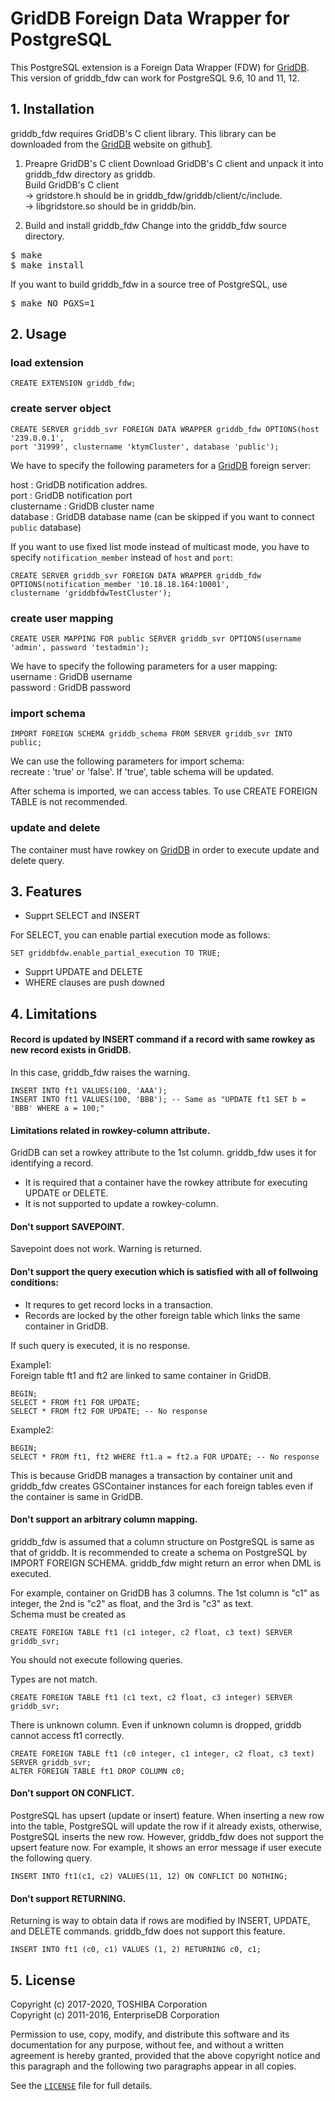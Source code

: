 # GridDB Foreign Data Wrapper for PostgreSQL

This PostgreSQL extension is a Foreign Data Wrapper (FDW) for [GridDB][1].  
This version of griddb_fdw can work for PostgreSQL 9.6, 10 and 11, 12.  


## 1. Installation
griddb_fdw requires GridDB's C client library. This library can be downloaded from the [GridDB][1] website on github[1].

1. Preapre GridDB's C client
    Download GridDB's C client and unpack it into griddb_fdw directory as griddb.  
    Build GridDB's C client  
    -> gridstore.h should be in griddb_fdw/griddb/client/c/include.  
    -> libgridstore.so should be in griddb/bin.  

2. Build and install griddb_fdw
    Change into the griddb_fdw source directory.
<pre>
$ make
$ make install
</pre>


If you want to build griddb_fdw in a source tree of PostgreSQL, use


<pre>
$ make NO_PGXS=1
</pre>

## 2. Usage
### load extension
```
CREATE EXTENSION griddb_fdw;
```
### create server object
```
CREATE SERVER griddb_svr FOREIGN DATA WRAPPER griddb_fdw OPTIONS(host '239.0.0.1',  
port '31999', clustername 'ktymCluster', database 'public');
```

We have to specify the following parameters for a [GridDB][1] foreign server:

host : GridDB notification addres.  
port : GridDB notification port  
clustername : GridDB cluster name  
database : GridDB database name (can be skipped if you want to connect `public` database) 

If you want to use fixed list mode instead of multicast mode, you have to specify `notification_member` instead of `host` and `port`:
```
CREATE SERVER griddb_svr FOREIGN DATA WRAPPER griddb_fdw OPTIONS(notification_member '10.18.18.164:10001',
clustername 'griddbfdwTestCluster');
```

### create user mapping
```
CREATE USER MAPPING FOR public SERVER griddb_svr OPTIONS(username 'admin', password 'testadmin');
```

We have to specify the following parameters for a user mapping:  
username : GridDB username  
password : GridDB password  

### import schema
```
IMPORT FOREIGN SCHEMA griddb_schema FROM SERVER griddb_svr INTO public;
```

We can use the following parameters for import schema:  
recreate : 'true' or 'false'. If 'true', table schema will be updated.  

After schema is imported, we can access tables.
To use CREATE FOREIGN TABLE is not recommended.

### update and delete

The container must have rowkey on [GridDB][1] in order to execute update and delete query.


## 3. Features
- Supprt SELECT and INSERT

For SELECT, you can enable partial execution mode as follows:

```
SET griddbfdw.enable_partial_execution TO TRUE;
```

- Supprt UPDATE and DELETE
- WHERE clauses are push downed

## 4. Limitations
#### Record is updated by INSERT command if a record with same rowkey as new record exists in GridDB.
In this case, griddb_fdw raises the warning.

```
INSERT INTO ft1 VALUES(100, 'AAA');
INSERT INTO ft1 VALUES(100, 'BBB'); -- Same as "UPDATE ft1 SET b = 'BBB' WHERE a = 100;"
```

#### Limitations related in rowkey-column attribute.
GridDB can set a rowkey attribute to the 1st column.
griddb_fdw uses it for identifying a record.
- It is required that a container have the rowkey attribute for executing UPDATE or DELETE.
- It is not supported to update a rowkey-column.

#### Don't support SAVEPOINT.
Savepoint does not work. Warning is returned.

#### Don't support the query execution which is satisfied with all of follwoing conditions:  
- It requres to get record locks in a transaction.
- Records are locked by the other foreign table which links the same container in GridDB.

If such query is executed, it is no response.

Example1:  
Foreign table ft1 and ft2 are linked to same container in GridDB.

```
BEGIN;
SELECT * FROM ft1 FOR UPDATE;
SELECT * FROM ft2 FOR UPDATE; -- No response
```
Example2:

```
BEGIN;
SELECT * FROM ft1, ft2 WHERE ft1.a = ft2.a FOR UPDATE; -- No response
```
This is because GridDB manages a transaction by container unit and griddb_fdw creates GSContainer instances for each foreign tables even if the container is same in GridDB.

#### Don't support an arbitrary column mapping.
griddb_fdw is assumed that a column structure on PostgreSQL is same as that of griddb.
It is recommended to create a schema on PostgreSQL by IMPORT FOREIGN SCHEMA.
griddb_fdw might return an error when DML is executed.

For example, container on GridDB has 3 columns. The 1st column is "c1" as integer, the 2nd is "c2" as float, and the 3rd is "c3" as text.  
Schema must be created as

```
CREATE FOREIGN TABLE ft1 (c1 integer, c2 float, c3 text) SERVER griddb_svr;
```

You should not execute following queries.  

Types are not match.

```
CREATE FOREIGN TABLE ft1 (c1 text, c2 float, c3 integer) SERVER griddb_svr;
```
There is unknown column.
Even if unknown column is dropped, griddb cannot access ft1 correctly.

```
CREATE FOREIGN TABLE ft1 (c0 integer, c1 integer, c2 float, c3 text) SERVER griddb_svr;
ALTER FOREIGN TABLE ft1 DROP COLUMN c0;
```
#### Don't support ON CONFLICT.
PostgreSQL has upsert (update or insert) feature. When inserting a new row into the table, PostgreSQL will update the row if it already exists, otherwise, PostgreSQL inserts the new row.
However, griddb_fdw does not support the upsert feature now. For example, it shows an error message if user execute the following query.

```
INSERT INTO ft1(c1, c2) VALUES(11, 12) ON CONFLICT DO NOTHING;
```

#### Don't support RETURNING.
Returning is way to obtain data if rows are modified by INSERT, UPDATE, and DELETE commands. griddb_fdw does not support this feature.

```
INSERT INTO ft1 (c0, c1) VALUES (1, 2) RETURNING c0, c1;
```

## 5. License
Copyright (c) 2017-2020, TOSHIBA Corporation  
Copyright (c) 2011-2016, EnterpriseDB Corporation

Permission to use, copy, modify, and distribute this software and its
documentation for any purpose, without fee, and without a written agreement is
hereby granted, provided that the above copyright notice and this paragraph and
the following two paragraphs appear in all copies.

See the [`LICENSE`][2] file for full details.

[1]: https://github.com/griddb
[2]: LICENSE


